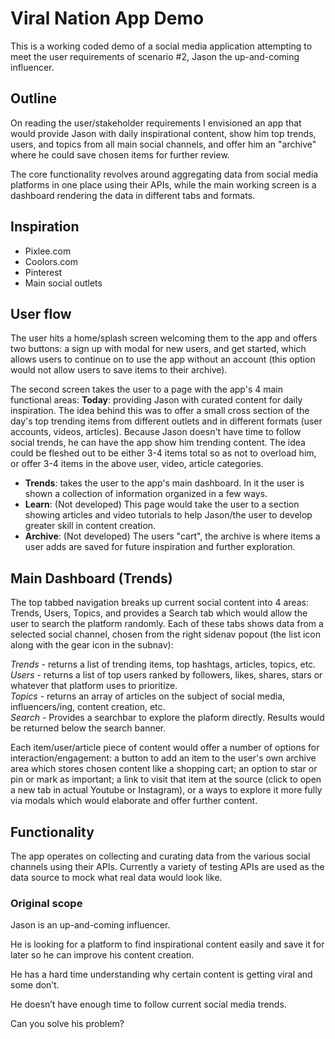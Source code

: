 # Viral Nation App Demo

This is a working coded demo of a social media application attempting to meet the user requirements of scenario #2, Jason the up-and-coming influencer.

## Outline

On reading the user/stakeholder requirements I envisioned an app that would provide Jason with daily inspirational content, show him top trends, users, and topics from all main social channels, and offer him an "archive" where he could save chosen items for further review. 

The core functionality revolves around aggregating data from social media platforms in one place using their APIs, while the main working screen is a dashboard rendering the data in different tabs and formats. 

## Inspiration

- Pixlee.com
- Coolors.com
- Pinterest
- Main social outlets

## User flow

The user hits a home/splash screen welcoming them to the app and offers two buttons: a sign up with modal for new users, and get started, which allows users to continue on to use the app without an account (this option would not allow users to save items to their archive). 

The second screen takes the user to a page with the app's 4 main functional areas: 
**Today**: providing Jason with curated content for daily inspiration. The idea behind this was to offer a small cross section of the day's top trending items from different outlets and in different formats (user accounts, videos, articles). Because Jason doesn't have time to follow social trends, he can have the app show him trending content. The idea could be fleshed out to be either 3-4 items total so as not to overload him, or offer 3-4 items in the above user, video, article categories. 
- **Trends**: takes the user to the app's main dashboard. In it the user is shown a collection of information organized in a few ways. 
- **Learn**: (Not developed) This page would take the user to a section showing articles and video tutorials to help Jason/the user to develop greater skill in content creation.
- **Archive**: (Not developed) The users "cart", the archive is where items a user adds are saved for future inspiration and further exploration.

## Main Dashboard (Trends)

The top tabbed navigation breaks up current social content into 4 areas: Trends, Users, Topics, and provides a Search tab which would allow the user to search the platform randomly.  Each of these tabs shows data from a selected social channel, chosen from the right sidenav popout (the list icon along with the gear icon in the subnav):

*Trends* - returns a list of trending items, top hashtags, articles, topics, etc.  
*Users* - returns a list of top users ranked by followers, likes, shares, stars or whatever that platform uses to prioritize.  
*Topics* - returns an array of articles on the subject of social media, influencers/ing, content creation, etc.  
*Search* - Provides a searchbar to explore the plaform directly. Results would be returned below the search banner.  

Each item/user/article piece of content would offer a number of options for interaction/engagement: a button to add an item to the user's own archive area which stores chosen content like a shopping cart; an option to star or pin or mark as important; a link to visit that item at the source (click to open a new tab in actual Youtube or Instagram), or a ways to explore it more fully via modals which would elaborate and offer further content.

## Functionality

The app operates on collecting and curating data from the various social channels using their APIs. Currently a variety of testing APIs are used as the data source to mock what real data would look like. 

### Original scope

Jason is an up-and-coming influencer.  

He is looking for a platform to find inspirational content easily and save it for later so he can improve his content creation.  

He has a hard time understanding why certain content is getting viral and some don’t.  

He doesn’t have enough time to follow current social media trends.  

Can you solve his problem?